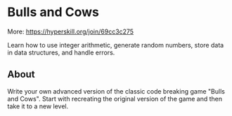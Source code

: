 # Bulls and Cows

More: https://hyperskill.org/join/69cc3c275


Learn how to use integer arithmetic, generate random numbers, store data in data structures, and handle errors.

## About

Write your own advanced version of the classic code breaking game "Bulls and Cows". Start with recreating the original
version of the game and then take it to a new level.


